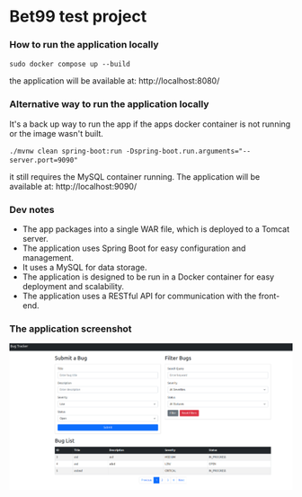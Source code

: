 # Bet99 test project

### How to run the application locally
```
sudo docker compose up --build
```
the application will be available at:
http://localhost:8080/

### Alternative way to run the application locally
It's a back up way to run the app if the apps docker container is not running or the image wasn't built.
```
./mvnw clean spring-boot:run -Dspring-boot.run.arguments="--server.port=9090"
```
it still requires the MySQL container running. The application will be available at: 
http://localhost:9090/

### Dev notes
- The app packages into a single WAR file, which is deployed to a Tomcat server.
- The application uses Spring Boot for easy configuration and management.
- It uses a MySQL for data storage.
- The application is designed to be run in a Docker container for easy deployment and scalability.
- The application uses a RESTful API for communication with the front-end.

### The application screenshot
![Screenshot](screenshot.png)

